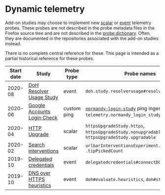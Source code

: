 # Dynamic telemetry

Add-on studies may choose to implement new
[scalar] or [event] telemetry probes.
These probes are not described in
the probe metadata files in the Firefox source tree
and are not described in the [probe dictionary].
Often, they are documented in the repositories
associated with the add-on studies instead.

There is no complete central reference for these.
This page is intended as a partial historical reference
for these probes.

| Start date | Study  | Probe type | Probe names | Documentation |
| ---------- | ------ | ---------- | ----------- | ------------- |
| 2020-08 | [DoH Resolver Usage Study](https://github.com/mozilla-extensions/doh-resolver-usage-study) | event | `doh.study.resolverusage#resolve.domains` | https://github.com/mozilla-extensions/doh-resolver-usage-study/blob/master/docs/TELEMETRY.md |
| 2020-06 | [Google Accounts Login Check](https://github.com/mozilla-extensions/login-study) | custom ping |  [`normandy-login-study`](https://github.com/mozilla-services/mozilla-pipeline-schemas/pull/561) ping ingested to the `telemetry.normandy_login_study` table | https://github.com/mozilla-extensions/login-study/blob/master/login-check-metrics.md
| 2020-04 | [HTTP Upgrade](https://bugzilla.mozilla.org/show_bug.cgi?id=1623996) | scalar | `httpsUpgradeStudy.https`, `httpsUpgradeStudy.nonupgradable`, `httpsUpgradeStudy.upgradable` | https://bugzilla.mozilla.org/show_bug.cgi?id=1629585 |
| 2020-02 | [Search interventions](https://bugzilla.mozilla.org/show_bug.cgi?id=1564506) | scalar | `urlbarInterventionsExperiment.tipShownCount`, `.tipPickedCount` | missing |
| 2019-10 | [Delegated credentials](https://bugzilla.mozilla.org/show_bug.cgi?id=1594926) | event | `delegatedcredentials#connectDC`, `#connectNoDC` | https://github.com/kjacobs-moz/dc-experiment-addon |
| 2019-10 | [DNS over HTTPS heuristics](https://bugzilla.mozilla.org/show_bug.cgi?id=1573840) | event | `doh#evaluate.heuristics`, `doh#state` | https://github.com/mozilla/doh-rollout/blob/6787458a6901ef3b2a8fef86a179899213809534/docs/telemetry.md |

[scalar]: https://firefox-source-docs.mozilla.org/toolkit/components/telemetry/collection/scalars.html
[event]: https://firefox-source-docs.mozilla.org/toolkit/components/telemetry/collection/events.html
[probe dictionary]: https://probes.telemetry.mozilla.org/
